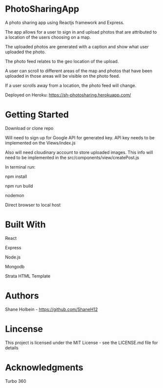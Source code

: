 # PhotoSharingApp
A photo sharing app using Reactjs framework and Express.

The app allows for a user to sign in and upload photos that are attributed to a location of the users choosing on a map. 

The uploaded photos are generated with a caption and show what user uploaded the photo.

The photo feed relates to the geo location of the upload. 

A user can scroll to different areas of the map and photos that have been uploaded in those areas will be visible on the photo feed.

If a user scrolls away from a location, the photo feed will change. 

Deployed on Heroku: https://sh-photosharing.herokuapp.com/

# Getting Started 

Download or clone repo

Will need to sign up for Google API for generated key. API key needs to be implemented on the Views/index.js

Also will need cloudinary account to store uploaded images. This info will need to be implemented in the src/components/view/createPost.js

In terminal run:

npm install

npm run build

nodemon

Direct browser to local host

# Built With

React

Express

Node.js

Mongodb

Strata HTML Template

# Authors

Shane Holbein - https://github.com/ShaneH12

# Lincense 

This project is licensed under the MIT License - see the LICENSE.md file for details

# Acknowledgments

Turbo 360

